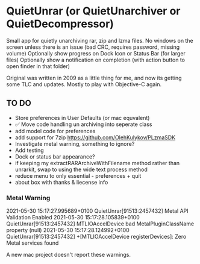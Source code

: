 #  QuietUnrar (or QuietUnarchiver or QuietDecompressor)

Small app for quietly unarchiving rar, zip and lzma files. No windows on the screen unless there is an issue (bad CRC, requires password, missing volume)
Optionally show progress on Dock Icon or Status Bar (for larger files)
Optionally show a notification on completion (with action button to open finder in that folder)

Original was written in 2009 as a little thing for me, and now its getting some TLC and updates. Mostly to play with Objective-C again.

## TO DO

* Store preferences in User Defaults (or mac equvalent)
* ✅ Move code handling un archiving into seperate class
* add model code for preferences
* add support for 7zip https://github.com/OlehKulykov/PLzmaSDK
* Investigate metal warning, something to ignore?
* Add testing
* Dock or status bar appearance?
* if keeping my extractRARArchiveWithFilename method rather than unrarkit, swap to using the wide text process method
* reduce menu to only essential - preferences + quit
* about box with thanks & liecense info

### Metal Warning

2021-05-30 15:17:27.995689+0100 QuietUnrar[91513:2457432] Metal API Validation Enabled
2021-05-30 15:17:28.105839+0100 QuietUnrar[91513:2457432] MTLIOAccelDevice bad MetalPluginClassName property (null)
2021-05-30 15:17:28.124992+0100 QuietUnrar[91513:2457432] +[MTLIOAccelDevice registerDevices]: Zero Metal services found

A new mac project doesn't report these warnings.
